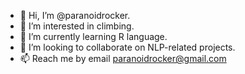 - 👋 Hi, I’m @paranoidrocker.
- 👀 I’m interested in climbing.
- 🌱 I’m currently learning R language.
- 💞️ I’m looking to collaborate on NLP-related projects. 
- 📫 Reach me by email paranoidrocker@gmail.com 

<!---
paranoidrocker/paranoidrocker is a ✨ special ✨ repository because its `README.md` (this file) appears on your GitHub profile.
You can click the Preview link to take a look at your changes.
--->

